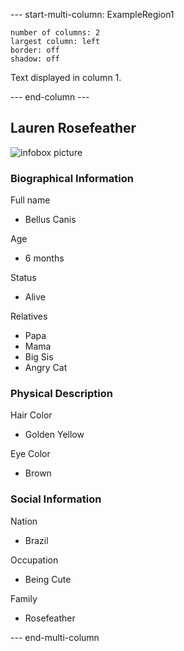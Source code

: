 --- start-multi-column: ExampleRegion1  
```column-settings  
number of columns: 2  
largest column: left  
border: off
shadow: off
```

Text displayed in column 1.

--- end-column ---

<html lang="en">
<head>
  <meta charset="UTF-8">
  <meta http-equiv="X-UA-Compatible" content="IE=edge">
  <meta name="viewport" content="width=device-width, initial-scale=1.0">
  <title>Document</title>
</head>
<body>
  <div class="infobox">
    <div class="heading">
      <h2>Lauren Rosefeather</h2>
    </div>
    <img src="C:\repos\LoreProject\Raw_Vault\OC Lore Vault\Images\finalcrops\Koikatu-2024-01-15-02-49-39-Render.png" class="infobox-img"
      alt="infobox picture">
    <div class="infobox-group">
      <div class="heading">
        <h3>Biographical Information</h3>
      </div>
      <div class="infobox-data">
	    <div class="infobox-datarow">
          <p class="data-heading">Full name</p>
          <ul class="data-content">
	          <li>Bellus Canis</li>
          </ul>
        </div>
        <div class="infobox-datarow">
          <p class="data-heading">Age</p>
          <ul class="data-content">
	          <li>6 months</li>
          </ul>
        </div>
        <div class="infobox-datarow">
          <p class="data-heading">Status</p>
          <ul class="data-content">
	          <li>Alive</li>
          </ul>
        </div>
        <div class="infobox-datarow">
          <p class="data-heading">Relatives</p>
          <ul class="data-content">
	          <li>Papa</li>
	          <li>Mama</li>
	          <li>Big Sis</li>
	          <li>Angry Cat</li>
          </ul>
        </div>
      </div>
    </div>
    <div class="infobox-group">
      <div class="heading">
        <h3>Physical Description</h3>
      </div>
      <div class="infobox-data">
        <div class="infobox-datarow">
          <p class="data-heading">Hair Color</p>
          <ul class="data-content">
	          <li>Golden Yellow</li>
          </ul>
        </div>
        <div class="infobox-datarow">
          <p class="data-heading">Eye Color</p>
          <ul class="data-content">
	          <li>Brown</li>
          </ul>
        </div>
      </div>
    </div>
    <div class="infobox-group">
      <div class="heading">
        <h3>Social Information</h3>
      </div>
      <div class="infobox-data">
	    <div class="infobox-datarow">
          <p class="data-heading">Nation</p>
          <ul class="data-content">
	          <li>Brazil</li>
          </ul>
        </div>
        <div class="infobox-datarow">
          <p class="data-heading">Occupation</p>
          <ul class="data-content">
	          <li>Being Cute</li>
          </ul>
        </div>
        <div class="infobox-datarow">
          <p class="data-heading">Family</p>
          <ul class="data-content">
	          <li>Rosefeather</li>
          </ul>
        </div>
      </div>
    </div>
  </div>
</body>
</html>

--- end-multi-column